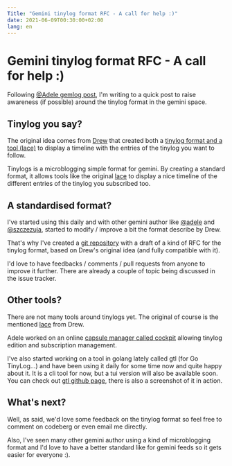 ```yaml
---
Title: "Gemini tinylog format RFC - A call for help :)"
date: 2021-06-09T00:30:00+02:00
lang: en
---
```


# Gemini tinylog format RFC - A call for help :)

Following [@Adele gemlog post](gemini://adele.work/gemlog/2021-06-09_Tinylog_structuration.gmi), I'm writing to a quick post to raise awareness (if possible) around the tinylog format in the gemini space.

## Tinylog you say?

The original idea comes from [Drew](gemini://friendo.monster/) that created both a [tinylog format and a tool (lace)](gemini://friendo.monster/log/lace.gmi) to display a timeline with the entries of the tinylog you want to follow.

Tinylogs is a microblogging simple format for gemini. By creating a standard format, it allows tools like the original [lace](https://gitlab.com/uoou/dotfiles/-/blob/master/stow/bin/home/drew/.local/bin/lace) to display a nice timeline of the different entries of the tinylog you subscribed too.

## A standardised format?

I've started using this daily and with other gemini author like [@adele](gemini://adele.work) and [@szczezuja](gemini://szczezuja.space/), started to modify / improve a bit the format describe by Drew.

That's why I've created a [git repository](https://codeberg.org/bacardi55/gemini-tinylog-rfc) with a draft of a kind of RFC for the tinylog format, based on Drew's original idea (and fully compatible with it).

I'd love to have feedbacks / comments / pull requests from anyone to improve it further. There are already a couple of topic being discussed in the issue tracker.

## Other tools?

There are not many tools around tinylogs yet. The original of course is the mentioned [lace](https://gitlab.com/uoou/dotfiles/-/blob/master/stow/bin/home/drew/.local/bin/lace) from Drew.

Adele worked on an online [capsule manager called cockpit](https://codeberg.org/pollux.casa/cockpit) allowing tinylog edition and subscription management.

I've also started working on a tool in golang lately called gtl (for Go TinyLog…) and have been using it daily for some time now and quite happy about it. It is a cli tool for now, but a tui version will also be available soon. You can check out [gtl github page](https://github.com/bacardi55/gtl), there is also a screenshot of it in action.

## What's next?

Well, as said, we'd love some feedback on the tinylog format so feel free to comment on codeberg or even email me directly.

Also, I've seen many other gemini author using a kind of microblogging format and I'd love to have a better standard like for gemini feeds so it gets easier for everyone :).

